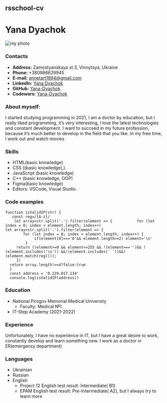 ## rsschool-cv
# Yana Dyachok
![my photo](/img/DSC_6707.JPG "my photo") 
### Contacts
* **Address:** Zamostyanskaya st.3, Vinnytsya, Ukraine 
* **Phone:** +380986629945
* **E-mail:** annetart1994@gmail.com
* **LinkedIn:** [Yana Dyachok](https://www.linkedin.com/in/yana-dyachok-06a384253/)
* **GitHub:** [Yana-Dyachok](https://github.com/Yana-Dyachok)
* **Codewars:** [Yana-Dyachok](https://www.codewars.com/users/Yana-Dyachok)
### About myself:
I started studying programming in 2021, I am a doctor by education, but I really liked programming, it’s very interesting, I love the latest technologies and constant development. I want to succeed in my future profession, because it’s much better to develop in the field that you like. In my free time, I work out and watch movies
### Skills
* HTML(basic knowledge)
* CSS ((basic knowledge),).
* JavaScript (basic knowledge)
* C++ (basic knowledge, OOP)
* Figma(basic knowledge)
* Editors:  VSCode, Visual Studio.
### Code examples
```
function isValidIP(str) {   
   const reg=/[A-z]/  
    let array=str.split('.').filter(element => {           for (let index = 0; index < element.length; index++)
let array=str.split('.').filter(element => {      
        for (let index = 0; index < element.length; index++) {       
             if(element[0]==='0'&& element.length>=2) element='\n'           
         }     
     return ((element>=0 && element<=255 && !(element==='')&& !(element.includes('\n')) &&!(element.includes(' '))&&!(element.match(reg)))); 
     })   
  return array.length!==4?false:true 
  }
  const address = '0.229.017.134'   
  console.log(isValidIP(address))
```
### Education
* National Pirogov Memorial Medical University
   + Faculty: Medical №1.
* IT-Step Academy (2021-2022)

### Experience
Unfortunately, I have no experience in IT, but I have a great desire to work, constantly develop and learn something new.
I work as a doctor in ER(emergensy department)
###  Languages
* Ukrainian
* Russian
* English
   + Project 12 English test result: Intermediate( B1)
   + EPAM English test result: Pre-Intermediate( A2), but I always try to learn more
